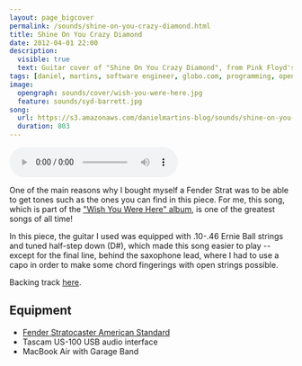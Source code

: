 ```yaml
---
layout: page_bigcover
permalink: /sounds/shine-on-you-crazy-diamond.html
title: Shine On You Crazy Diamond
date: 2012-04-01 22:00
description:
  visible: true
  text: Guitar cover of "Shine On You Crazy Diamond", from Pink Floyd's "Wish You Were Here" album.
tags: [daniel, martins, software engineer, globo.com, programming, open source, about, who is]
image:
  opengraph: sounds/cover/wish-you-were-here.jpg
  feature: sounds/syd-barrett.jpg
song:
  url: https://s3.amazonaws.com/danielmartins-blog/sounds/shine-on-you-crazy-diamond.mp3
  duration: 803
---
```


<p>
  <audio controls>
    <source src="{{ page.song.url }}" type="audio/mpeg">
  </audio>
</p>

One of the main reasons why I bought myself a Fender Strat was to be able to get
tones such as the ones you can find in this piece. For me, this song, which is
part of the
["Wish You Were Here" album](http://en.wikipedia.org/wiki/Wish_You_Were_Here_(Pink_Floyd_album)),
is one of the greatest songs of all time!

In this piece, the guitar I used was equipped with .10-.46 Ernie Ball strings
and tuned half-step down (D#), which made this song easier to play -- except
for the final line, behind the saxophone lead, where I had to use a capo in
order to make some chord fingerings with open strings possible.

Backing track [here](http://www.guitarbackingtrack.com/play/pink_floyd/shine_on_you_crazy_diamond_(2).htm).

## Equipment

* [Fender Stratocaster American Standard](http://www.fender.com/series/american-standard/american-standard-stratocaster-maple-fingerboard-black/)
* Tascam US-100 USB audio interface
* MacBook Air with Garage Band
